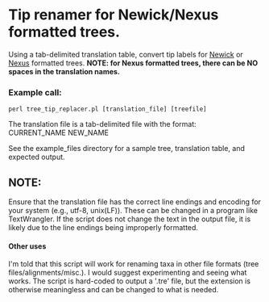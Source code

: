 # Tip renamer for Newick/Nexus formatted trees.

Using a tab-delimited translation table, convert tip labels for [Newick](http://evolution.genetics.washington.edu/phylip/newicktree.html) or [Nexus](https://en.wikipedia.org/wiki/Nexus_file) formatted trees. **NOTE: for Nexus formatted trees, there can be NO spaces in the translation names.**

### Example call: 
    perl tree_tip_replacer.pl [translation_file] [treefile] 

The translation file is a tab-delimited file with the format:  
CURRENT\_NAME	NEW\_NAME

See the example_files directory for a sample tree, translation table, and expected output.

## NOTE: 
Ensure that the translation file has the correct line endings and encoding for your system (e.g., utf-8, unix(LF)). These can be changed in a program like TextWrangler. If the script does not change the text in the output file, it is likely due to the line endings being improperly formatted. 

#### Other uses
I'm told that this script will work for renaming taxa in other file formats (tree files/alignments/misc.). I would suggest experimenting and seeing what works. The script is hard-coded to output a '.tre' file, but the extension is otherwise meaningless and can be changed to what is needed. 

